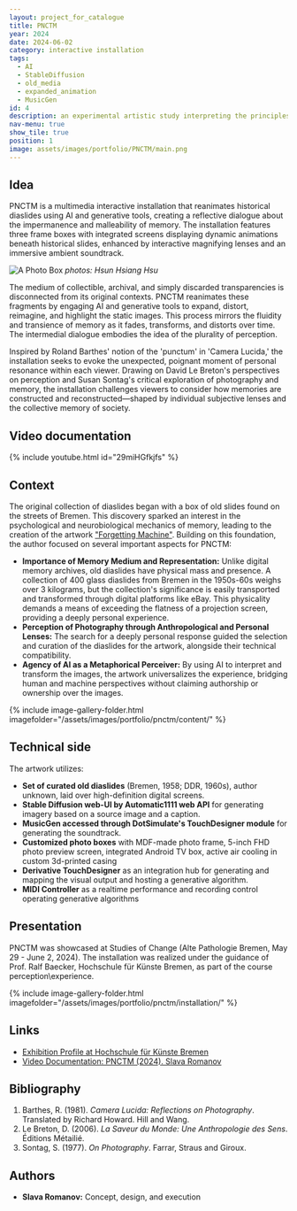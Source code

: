 ```yaml
---
layout: project_for_catalogue
title: PNCTM
year: 2024
date: 2024-06-02
category: interactive installation
tags:
  - AI
  - StableDiffusion
  - old_media
  - expanded_animation
  - MusicGen
id: 4
description: an experimental artistic study interpreting the principles of how our memory operates, distorts and reimagines the events taking place
nav-menu: true
show_tile: true
position: 1
image: assets/images/portfolio/PNCTM/main.png
---
```

## Idea
PNCTM is a multimedia interactive installation that reanimates historical diaslides using AI and generative tools, creating a reflective dialogue about the impermanence and malleability of memory. The installation features three frame boxes with integrated screens displaying dynamic animations beneath historical slides, enhanced by interactive magnifying lenses and an immersive ambient soundtrack.

![A Photo Box](/assets/images/portfolio/pnctm/HsunHsiangHsuSDIM0552.png)
*photos: Hsun Hsiang Hsu*

The medium of collectible, archival, and simply discarded transparencies is disconnected from its original contexts. PNCTM reanimates these fragments by engaging AI and generative tools to expand, distort, reimagine, and highlight the static images. This process mirrors the fluidity and transience of memory as it fades, transforms, and distorts over time. The intermedial dialogue embodies the idea of the plurality of perception.

Inspired by Roland Barthes' notion of the 'punctum' in 'Camera Lucida,' the installation seeks to evoke the unexpected, poignant moment of personal resonance within each viewer. Drawing on David Le Breton's perspectives on perception and Susan Sontag's critical exploration of photography and memory, the installation challenges viewers to consider how memories are constructed and reconstructed—shaped by individual subjective lenses and the collective memory of society.

## Video documentation
{% include youtube.html id="29miHGfkjfs" %}

## Context
The original collection of diaslides began with a box of old slides found on the streets of Bremen. This discovery sparked an interest in the psychological and neurobiological mechanics of memory, leading to the creation of the artwork ["Forgetting Machine"](https://www.slavaromanov.art/interactive%20installation/2023/09/05/TheForgettingMachine.html). Building on this foundation, the author focused on several important aspects for PNCTM:

- **Importance of Memory Medium and Representation:** Unlike digital memory archives, old diaslides have physical mass and presence. A collection of 400 glass diaslides from Bremen in the 1950s-60s weighs over 3 kilograms, but the collection's significance is easily transported and transformed through digital platforms like eBay. This physicality demands a means of exceeding the flatness of a projection screen, providing a deeply personal experience.
- **Perception of Photography through Anthropological and Personal Lenses:** The search for a deeply personal response guided the selection and curation of the diaslides for the artwork, alongside their technical compatibility.
- **Agency of AI as a Metaphorical Perceiver:** By using AI to interpret and transform the images, the artwork universalizes the experience, bridging human and machine perspectives without claiming authorship or ownership over the images.

{% include image-gallery-folder.html imagefolder="/assets/images/portfolio/pnctm/content/" %}


## Technical side

The artwork utilizes: 
- **Set of curated old diaslides** (Bremen, 1958; DDR, 1960s), author unknown, laid over high-definition digital screens.
- **Stable Diffusion web-UI by Automatic1111 web API** for generating imagery based on a source image and a caption.
- **MusicGen accessed through DotSimulate's TouchDesigner module** for generating the soundtrack.
- **Customized photo boxes** with MDF-made photo frame, 5-inch FHD photo preview screen, integrated Android TV box, active air cooling in custom 3d-printed casing
- **Derivative TouchDesigner** as an integration hub for generating and mapping the visual output and hosting a generative algorithm.
- **MIDI Controller** as a realtime performance and recording control operating generative algorithms


## Presentation
PNCTM was showcased at Studies of Change (Alte Pathologie Bremen, May 29 - June 2, 2024). 
The installation was realized under the guidance of Prof. Ralf Baecker, Hochschule für Künste Bremen, as part of the course perception\experience.


{% include image-gallery-folder.html imagefolder="/assets/images/portfolio/pnctm/installation/" %}

## Links
- [Exhibition Profile at Hochschule für Künste Bremen](https://studiesofchange.hfk-bremen.de/texts/curatorial-en)
- [Video Documentation: PNCTM (2024). Slava Romanov](https://youtube.com/PNCTM2024)



## Bibliography
1. Barthes, R. (1981). *Camera Lucida: Reflections on Photography*. Translated by Richard Howard. Hill and Wang.
2. Le Breton, D. (2006). *La Saveur du Monde: Une Anthropologie des Sens*. Éditions Métailié.
3. Sontag, S. (1977). *On Photography*. Farrar, Straus and Giroux.


## Authors
- **Slava Romanov:** Concept, design, and execution